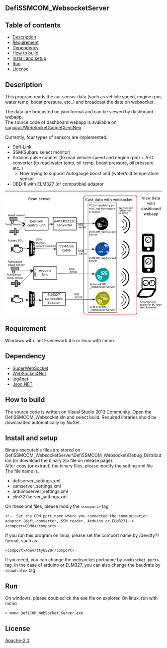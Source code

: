 DefiSSMCOM_WebsocketServer
---

## Table of contents
* [Description](#description)
* [Requirement](#requirement)
* [Dependency](#dependency)
* [How to build](#howToBuild)
* [Install and setup](#installAndSetup)
* [Run](#run)
* [License](#license)

## <a name="description">Description</a>
This program reads the car sensor data (such as vehicle speed, engine rpm, water temp, boost pressure, etc..) and broadcast the data on websocket.  

The data are brocasted on json format and can be viewed by dashboard webapp.  
The source code of dashboard webapp is available on [sugiuraii/WebSocketGaugeClientNeo](https://github.com/sugiuraii/WebSocketGaugeClientNeo)

Currently, four types of sensors are implemented.  
* Defi-Link
* SSM(Subaru select monitor)
* Arduino pulse counter (to read vehicle speed and engine rpm) + A-D converter (to read water temp, oil-temp, boost pressure, oil pressure etc..)
	* Now trying to support Autogauge boost and (water/oil) temperature sensor
* OBD-II with ELM327 (or compatible) adaptor  
---
![WebsocketDiagram](README.img/WebsocketServerDiagram.png)

## <a name="requirement">Requirement</a>
Windows with .net Framework 4.5 or linux with mono.

## <a name="dependency">Dependency</a>
* [SuperWebSocket](https://github.com/kerryjiang/SuperWebSocket)
* [WebSocket4Net](https://github.com/kerryjiang/WebSocket4Net)
* [log4net](https://logging.apache.org/log4net/)
* [Json.NET](http://www.newtonsoft.com/json)

## <a name="howToBuild">How to build</a>
The source code is written on Visual Studio 2013 Community. Open the DefiSSMCOM_Websocket.sln and select build. Required libraries shold be downloaded automatically by NuGet.

## <a name="installAndSetup">Install and setup</a>
Binary executable files are stored on DefiSSMCOM_WebsocketServer\DefiSSMCOM_Websocket\Debug_Distribution (or download the binary zip file on release page).  
After copy (or extract) the binary files, please modify the setting xml file. The file name is.  
* defiserver_settings.xml
* ssmserver_settings.xml
* arduinoserver_settings.xml
* elm327server_settings.xml

On these xml files, please modiy the `<comport>` tag

```
<!-- Set the COM port name where you connected the communication adaptor (defi-converter, SSM reader, Arduino or ELM327)-->
<comport>COM8</comport>
```
If you run this program on linux, please set the comport name by /dev/tty?? format, such as..
```
<comport>/dev/ttyUSB0</comport>
```

If you need, you can change the websocket portname by `<websocket_port>` tag. In the case of arduino or ELM327, you can also change the baudrate by `<baudrate>` tag.

## <a name="run">Run</a>
On windows, please doubleclick the exe file on explorer. On linux, run with mono 
```
> mono DefiCOM_WebSocket_Server.exe
```

## <a name="license">License</a>
[Apache-2.0](https://github.com/sugiuraii/DefiSSMCOM_WebsocketServer/blob/master/LICENSE)
